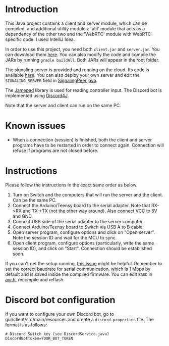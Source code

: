 # Introduction

This Java project contains a client and server module, which can be compiled, and additional utility modules: 'util' module that acts as a dependency of the other two and the 'WebRTC' module with WebRTC-specific code. I used IntelliJ Idea.

In order to use this project, you need both `client.jar` and `server.jar`. You can download them [here](https://github.com/javmarina/Nintendo-Switch-Remote-Control/releases/tag/latest). You can also modify the code and compile the JARs by running `gradle buildAll`. Both JARs will appear in the root folder.

The signaling server is provided and running on the cloud. Its code is available [here](https://github.com/javmarina/Switch-Signaling-Server). You can also deploy your own server and edit the `SIGNALING_SERVER` field in [SignalingPeer.java](https://github.com/javmarina/Nintendo-Switch-Remote-Control/blob/java-fx/gui/WebRTC/src/main/java/com/javmarina/webrtc/signaling/SignalingPeer.java).

The [Jamepad](https://github.com/williamahartman/Jamepad) library is used for reading controller input. The Discord bot is implemented using [Discord4J](https://github.com/Discord4J/Discord4J).

Note that the server and client can run on the same PC.

# Known issues

- When a connection (session) is finished, both the client and server programs have to be restarted in order to connect again. Connection will refuse if programs are not closed before.

# Instructions

Please follow the instructions in the exact same order as below.
 1. Turn on Switch and the computers that will run the server and the client. Can be the same PC.
 2. Connect the Arduino/Teensy board to the serial adapter. Note that RX->RX and TX->TX (not the other way around). Also connect VCC to 5V and GND.
 3. Connect USB side of the serial adapter to the server computer.
 4. Connect Arduino/Teensy board to Switch via USB A to B cable.
 5. Open server program, configure options and click on "Open server". Note the session ID and wait for the MCU to sync.
 6. Open client program, configure options (particularly, write the same session ID), and click on "Start". Connection should be established soon.
 
If you can't get the setup running, [this issue](https://github.com/javmarina/Nintendo-Switch-Remote-Control/issues/2) might be helpful. Remember to set the correct baudrate for serial communication, which is 1 Mbps by default and is saved inside the compiled firmware. You can edit `BAUD` in [avr.h](/firmware/include/avr.h), recompile and reflash.

# Discord bot configuration
 
If you want to configure your own Discord bot, go to gui/client/src/main/resources and create a `discord.properties` file. The format is as follows:

    # Discord Switch key (see DiscordService.java)
    DiscordBotToken=YOUR_BOT_TOKEN